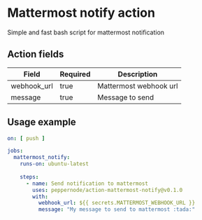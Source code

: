 # Mattermost notify action
Simple and fast bash script for mattermost notification

## Action fields
| Field       | Required | Description            |
|-------------|----------|------------------------|
| webhook_url | true     | Mattermost webhook url |
| message     | true     | Message to send        |

## Usage example
```yaml
on: [ push ]

jobs:
  mattermost_notify:
    runs-on: ubuntu-latest
    
    steps:
      - name: Send notification to mattermost
        uses: peppernode/action-mattermost-notify@v0.1.0
        with:
          webhook_url: ${{ secrets.MATTERMOST_WEBHOOK_URL }}
          message: "My message to send to mattermost :tada:"
```
